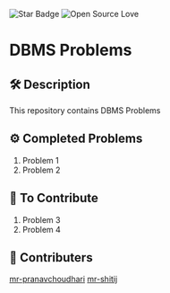 ![Star Badge](https://img.shields.io/static/v1?label=%F0%9F%8C%9F&message=If%20Useful&style=style=flat&color=BC4E99)
![Open Source Love](https://badges.frapsoft.com/os/v1/open-source.svg?v=103)

# DBMS Problems


## 🛠️ Description
This repository contains DBMS Problems 

## ⚙️ Completed Problems
1. Problem 1
2. Problem 2

## 🌟 To Contribute
1. Problem 3
2. Problem 4


## 🤖 Contributers
[mr-pranavchoudhari](https://github.com/PranavChoudhari)
[mr-shitij](https://github.com/mr-shitij)

